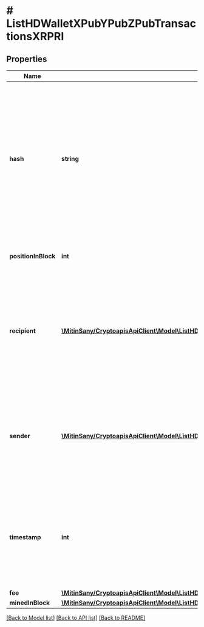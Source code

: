 # # ListHDWalletXPubYPubZPubTransactionsXRPRI

## Properties

Name | Type | Description | Notes
------------ | ------------- | ------------- | -------------
**hash** | **string** | Represents the same as &#x60;transactionId&#x60; for account-based protocols like Ethereum, while it could be different in UTXO-based protocols like Bitcoin. E.g., in UTXO-based protocols &#x60;hash&#x60; is different from &#x60;transactionId&#x60; for SegWit transactions. |
**positionInBlock** | **int** | Represents the index position of the transaction in the block. |
**recipient** | [**\MitinSany/CryptoapisApiClient\Model\ListHDWalletXPubYPubZPubTransactionsXRPRIRecipientInner[]**](ListHDWalletXPubYPubZPubTransactionsXRPRIRecipientInner.md) | Represents a list of recipient addresses with the respective amounts. In account-based protocols like Ethereum there is only one address in this list. |
**sender** | [**\MitinSany/CryptoapisApiClient\Model\ListHDWalletXPubYPubZPubTransactionsUTXORISendersInner[]**](ListHDWalletXPubYPubZPubTransactionsUTXORISendersInner.md) | Represents a list of sender addresses with the respective amounts. In account-based protocols like Ethereum there is only one address in this list. |
**timestamp** | **int** | Defines the exact date/time in Unix Timestamp when this transaction was mined, confirmed or first seen in Mempool, if it is unconfirmed. |
**fee** | [**\MitinSany/CryptoapisApiClient\Model\ListHDWalletXPubYPubZPubTransactionsXRPRIFee**](ListHDWalletXPubYPubZPubTransactionsXRPRIFee.md) |  |
**minedInBlock** | [**\MitinSany/CryptoapisApiClient\Model\ListHDWalletXPubYPubZPubTransactionsUTXORIMinedInBlock**](ListHDWalletXPubYPubZPubTransactionsUTXORIMinedInBlock.md) |  |

[[Back to Model list]](../../README.md#models) [[Back to API list]](../../README.md#endpoints) [[Back to README]](../../README.md)
